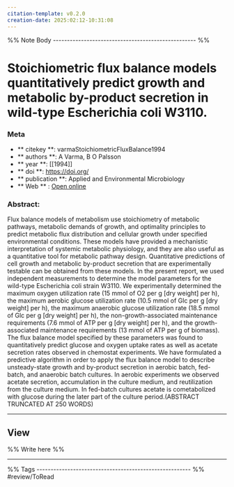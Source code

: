 ```yaml
---
citation-template: v0.2.0
creation-date: 2025:02:12-10:31:08
---
```


%% Note Body --------------------------------------------------- %%
# Stoichiometric flux balance models quantitatively predict growth and metabolic by-product secretion in wild-type Escherichia coli W3110.

### Meta
- ** citekey **: varmaStoichiometricFluxBalance1994
- ** authors **: A Varma, B O Palsson
- ** year **: [[1994]]
- ** doi **: https://doi.org/
- ** publication **: Applied and Environmental Microbiology
- ** Web ** : [Open online](https://www.ncbi.nlm.nih.gov/pmc/articles/PMC201879/)


### Abstract:
Flux balance models of metabolism use stoichiometry of metabolic pathways, metabolic demands of growth, and optimality principles to predict metabolic flux distribution and cellular growth under specified environmental conditions. These models have provided a mechanistic interpretation of systemic metabolic physiology, and they are also useful as a quantitative tool for metabolic pathway design. Quantitative predictions of cell growth and metabolic by-product secretion that are experimentally testable can be obtained from these models. In the present report, we used independent measurements to determine the model parameters for the wild-type Escherichia coli strain W3110. We experimentally determined the maximum oxygen utilization rate (15 mmol of O2 per g [dry weight] per h), the maximum aerobic glucose utilization rate (10.5 mmol of Glc per g [dry weight] per h), the maximum anaerobic glucose utilization rate (18.5 mmol of Glc per g [dry weight] per h), the non-growth-associated maintenance requirements (7.6 mmol of ATP per g [dry weight] per h), and the growth-associated maintenance requirements (13 mmol of ATP per g of biomass). The flux balance model specified by these parameters was found to quantitatively predict glucose and oxygen uptake rates as well as acetate secretion rates observed in chemostat experiments. We have formulated a predictive algorithm in order to apply the flux balance model to describe unsteady-state growth and by-product secretion in aerobic batch, fed-batch, and anaerobic batch cultures. In aerobic experiments we observed acetate secretion, accumulation in the culture medium, and reutilization from the culture medium. In fed-batch cultures acetate is cometabolized with glucose during the later part of the culture period.(ABSTRACT TRUNCATED AT 250 WORDS)

___

## View

%% Write here %%





___
%% Tags  ------------------------------------------------------- %%
#review/ToRead